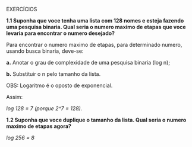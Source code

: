 EXERCÍCIOS

**1.1 Suponha que voce tenha uma lista com 128 nomes e esteja fazendo uma pesquisa binaria. Qual seria o numero maximo de etapas que voce levaria para encontrar o numero desejado?**

Para encontrar o numero maximo de etapas, para determinado numero, usando busca binaria, deve-se:

**a.** Anotar o grau de complexidade de uma pesquisa binaria (log n);

**b.** Substituir o n pelo tamanho da lista.

OBS: Logaritmo é o oposto de exponencial.


Assim:

*log 128 = 7 (porque 2^7 = 128).*

**1.2 Suponha que voce duplique o tamanho da lista. Qual seria o numero maximo de etapas agora?**

*log 256 = 8*